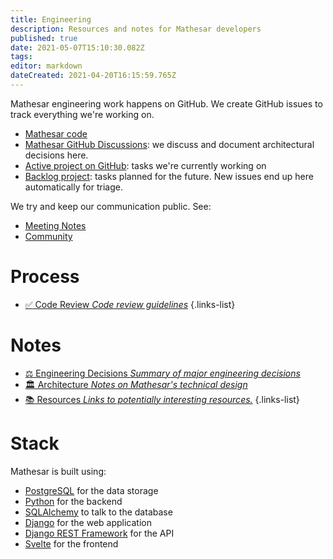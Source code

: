 ```yaml
---
title: Engineering
description: Resources and notes for Mathesar developers
published: true
date: 2021-05-07T15:10:30.082Z
tags: 
editor: markdown
dateCreated: 2021-04-20T16:15:59.765Z
---
```


Mathesar engineering work happens on GitHub. We create GitHub issues to track everything we're working on.

- [Mathesar code](https://github.com/centerofci/mathesar)
- [Mathesar GitHub Discussions](https://github.com/centerofci/mathesar/discussions): we discuss and document architectural decisions here.
- [Active project on GitHub](https://github.com/centerofci/mathesar/projects/1): tasks we're currently working on
- [Backlog project](https://github.com/centerofci/mathesar/projects/2): tasks planned for the future. New issues end up here automatically for triage.

We try and keep our communication public. See:
- [Meeting Notes](/meeting-notes)
- [Community](/community)

# Process
- [:white_check_mark: Code Review *Code review guidelines*](/engineering/code-review)
{.links-list}

# Notes
- [:balance_scale: Engineering Decisions *Summary of major engineering decisions*](/engineering/decisions)
- [:classical_building: Architecture *Notes on Mathesar's technical design*](/engineering/architecture)
- [:books: Resources *Links to potentially interesting resources.*](/engineering/resources)
{.links-list}

# Stack
Mathesar is built using:
- [PostgreSQL](https://www.postgresql.org/) for the data storage
- [Python](https://www.python.org/) for the backend
- [SQLAlchemy](https://www.sqlalchemy.org/) to talk to the database
- [Django](https://www.djangoproject.com/) for the web application
- [Django REST Framework](https://www.django-rest-framework.org/) for the API 
- [Svelte](https://svelte.dev/) for the frontend
